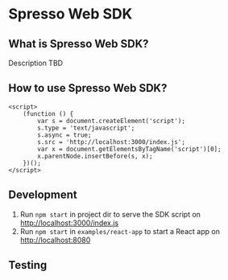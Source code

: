 # Spresso Web SDK

## What is Spresso Web SDK?

Description TBD

## How to use Spresso Web SDK?

```
<script>
    (function () {
        var s = document.createElement('script');
        s.type = 'text/javascript';
        s.async = true;
        s.src = 'http://localhost:3000/index.js';
        var x = document.getElementsByTagName('script')[0];
        x.parentNode.insertBefore(s, x);
    })();
</script>
```

## Development

1. Run `npm start` in project dir to serve the SDK script on [http://localhost:3000/index.js](http://localhost:3000/index.js)
2. Run `npm start` in `examples/react-app` to start a React app on [http://localhost:8080](http://localhost:8080)

## Testing

